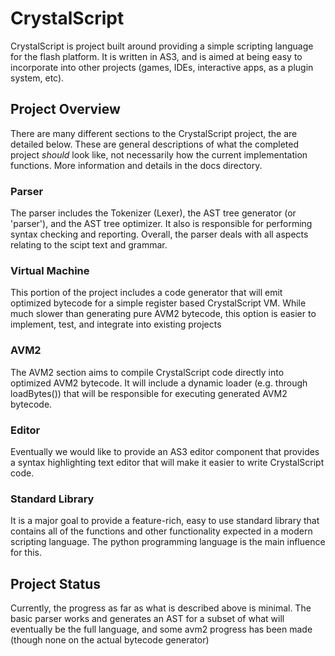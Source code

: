 
CrystalScript
=============

CrystalScript is project built around providing a simple scripting language for the flash platform. It
is written in AS3, and is aimed at being easy to incorporate into other projects (games, IDEs, interactive
apps, as a plugin system, etc).

Project Overview
----------------

There are many different sections to the CrystalScript project, the are detailed below. These are general
descriptions of what the completed project _should_ look like, not necessarily how the current implementation
functions. More information and details in the docs directory.

### Parser ###

The parser includes the Tokenizer (Lexer), the AST tree generator (or 'parser'), and the AST
tree optimizer. It also is responsible for performing syntax checking and reporting. Overall,
the parser deals with all aspects relating to the scipt text and grammar.

### Virtual Machine ###

This portion of the project includes a code generator that will emit optimized bytecode for
a simple register based CrystalScript VM. While much slower than generating pure AVM2
bytecode, this option is easier to implement, test, and integrate into existing projects

### AVM2 ###

The AVM2 section aims to compile CrystalScript code directly into optimized AVM2 bytecode. It will
include a dynamic loader (e.g. through loadBytes()) that will be responsible for executing generated AVM2
bytecode.

### Editor ###

Eventually we would like to provide an AS3 editor component that provides a syntax highlighting text editor
that will make it easier to write CrystalScript code.

### Standard Library ###

It is a major goal to provide a feature-rich, easy to use standard library that contains all of the functions and
other functionality expected in a modern scripting language. The python programming language is the main influence
for this.

Project Status
--------------

Currently, the progress as far as what is described above is minimal. The basic parser works and generates an AST
for a subset of what will eventually be the full language, and some avm2 progress has been made (though none
on the actual bytecode generator)
